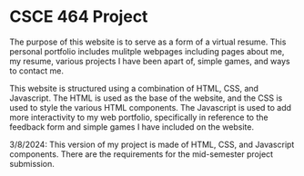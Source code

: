 # CSCE 464 Project

The purpose of this website is to serve as a form of a virtual resume. This personal portfolio includes mulitple webpages including pages about me, my resume, various projects I have been apart of, simple games, and ways to contact me.

This website is structured using a combination of HTML, CSS, and Javascript. The HTML is used as the base of the website, and the CSS is used to style the various HTML components. The Javascript is used to add more interactivity to my web portfolio, specifically in reference to the feedback form and simple games I have included on the website.

3/8/2024: This version of my project is made of HTML, CSS, and Javascript components. There are the requirements for the mid-semester project submission.
